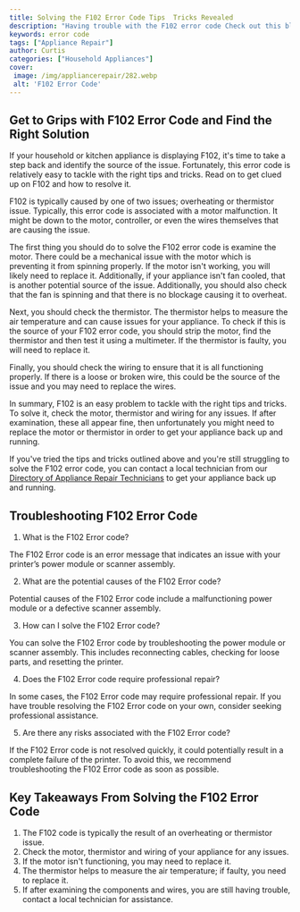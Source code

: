 ```yaml
---
title: Solving the F102 Error Code Tips  Tricks Revealed
description: "Having trouble with the F102 error code Check out this blog post for helpful tips and tricks that you can use to help solve your issue"
keywords: error code
tags: ["Appliance Repair"]
author: Curtis
categories: ["Household Appliances"]
cover: 
 image: /img/appliancerepair/282.webp
 alt: 'F102 Error Code'
---
```

## Get to Grips with F102 Error Code and Find the Right Solution 
If your household or kitchen appliance is displaying F102, it's time to take a step back and identify the source of the issue. Fortunately, this error code is relatively easy to tackle with the right tips and tricks. Read on to get clued up on F102 and how to resolve it. 

F102 is typically caused by one of two issues; overheating or thermistor issue. Typically, this error code is associated with a motor malfunction. It might be down to the motor, controller, or even the wires themselves that are causing the issue. 

The first thing you should do to solve the F102 error code is examine the motor. There could be a mechanical issue with the motor which is preventing it from spinning properly. If the motor isn't working, you will likely need to replace it. Additionally, if your appliance isn't fan cooled, that is another potential source of the issue. Additionally, you should also check that the fan is spinning and that there is no blockage causing it to overheat. 

Next, you should check the thermistor. The thermistor helps to measure the air temperature and can cause issues for your appliance. To check if this is the source of your F102 error code, you should strip the motor, find the thermistor and then test it using a multimeter. If the thermistor is faulty, you will need to replace it. 

Finally, you should check the wiring to ensure that it is all functioning properly. If there is a loose or broken wire, this could be the source of the issue and you may need to replace the wires. 

In summary, F102 is an easy problem to tackle with the right tips and tricks. To solve it, check the motor, thermistor and wiring for any issues. If after examination, these all appear fine, then unfortunately you might need to replace the motor or thermistor in order to get your appliance back up and running.

If you've tried the tips and tricks outlined above and you're still struggling to solve the F102 error code, you can contact a local technician from our [Directory of Appliance Repair Technicians](./pages/appliance-repair-technicians) to get your appliance back up and running.

## Troubleshooting F102 Error Code

1. What is the F102 Error code?

The F102 Error code is an error message that indicates an issue with your printer’s power module or scanner assembly.

2. What are the potential causes of the F102 Error code?

Potential causes of the F102 Error code include a malfunctioning power module or a defective scanner assembly.

3. How can I solve the F102 Error code?

You can solve the F102 Error code by troubleshooting the power module or scanner assembly. This includes reconnecting cables, checking for loose parts, and resetting the printer.

4. Does the F102 Error code require professional repair?

In some cases, the F102 Error code may require professional repair. If you have trouble resolving the F102 Error code on your own, consider seeking professional assistance.

5. Are there any risks associated with the F102 Error code?

If the F102 Error code is not resolved quickly, it could potentially result in a complete failure of the printer. To avoid this, we recommend troubleshooting the F102 Error code as soon as possible.

## Key Takeaways From Solving the F102 Error Code 
1. The F102 code is typically the result of an overheating or thermistor issue. 
2. Check the motor, thermistor and wiring of your appliance for any issues. 
3. If the motor isn't functioning, you may need to replace it.
4. The thermistor helps to measure the air temperature; if faulty, you need to replace it.
5. If after examining the components and wires, you are still having trouble, contact a local technician for assistance.
